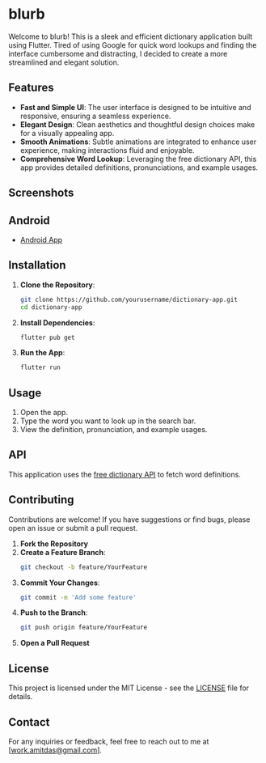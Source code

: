 # blurb

Welcome to blurb! This is a sleek and efficient dictionary application built using Flutter. Tired of using Google for quick word lookups and finding the interface cumbersome and distracting, I decided to create a more streamlined and elegant solution.

## Features

- **Fast and Simple UI**: The user interface is designed to be intuitive and responsive, ensuring a seamless experience.
- **Elegant Design**: Clean aesthetics and thoughtful design choices make for a visually appealing app.
- **Smooth Animations**: Subtle animations are integrated to enhance user experience, making interactions fluid and enjoyable.
- **Comprehensive Word Lookup**: Leveraging the free dictionary API, this app provides detailed definitions, pronunciations, and example usages.

## Screenshots


## Android

- [Android App](https://github.com/a-mythh/Blurb/raw/main/installers/blurb.apk)


## Installation

1. **Clone the Repository**:
    ```bash
    git clone https://github.com/yourusername/dictionary-app.git
    cd dictionary-app
    ```

2. **Install Dependencies**:
    ```bash
    flutter pub get
    ```

3. **Run the App**:
    ```bash
    flutter run
    ```

## Usage

1. Open the app.
2. Type the word you want to look up in the search bar.
3. View the definition, pronunciation, and example usages.

## API

This application uses the [free dictionary API](https://github.com/meetDeveloper/freeDictionaryAPI) to fetch word definitions. 

## Contributing

Contributions are welcome! If you have suggestions or find bugs, please open an issue or submit a pull request.

1. **Fork the Repository**
2. **Create a Feature Branch**:
    ```bash
    git checkout -b feature/YourFeature
    ```
3. **Commit Your Changes**:
    ```bash
    git commit -m 'Add some feature'
    ```
4. **Push to the Branch**:
    ```bash
    git push origin feature/YourFeature
    ```
5. **Open a Pull Request**

## License

This project is licensed under the MIT License - see the [LICENSE](LICENSE) file for details.

## Contact

For any inquiries or feedback, feel free to reach out to me at [work.amitdas@gmail.com].
